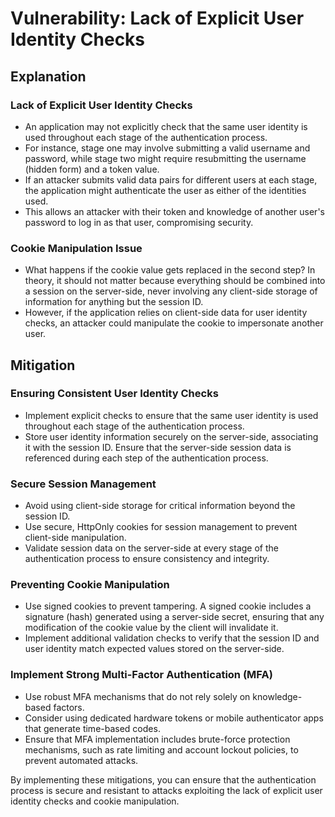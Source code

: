 # Vulnerability: Lack of Explicit User Identity Checks

## Explanation

### Lack of Explicit User Identity Checks
- An application may not explicitly check that the same user identity is used throughout each stage of the authentication process.
- For instance, stage one may involve submitting a valid username and password, while stage two might require resubmitting the username (hidden form) and a token value.
- If an attacker submits valid data pairs for different users at each stage, the application might authenticate the user as either of the identities used.
- This allows an attacker with their token and knowledge of another user's password to log in as that user, compromising security.

### Cookie Manipulation Issue
- What happens if the cookie value gets replaced in the second step? In theory, it should not matter because everything should be combined into a session on the server-side, never involving any client-side storage of information for anything but the session ID.
- However, if the application relies on client-side data for user identity checks, an attacker could manipulate the cookie to impersonate another user.

## Mitigation

### Ensuring Consistent User Identity Checks
- Implement explicit checks to ensure that the same user identity is used throughout each stage of the authentication process.
- Store user identity information securely on the server-side, associating it with the session ID. Ensure that the server-side session data is referenced during each step of the authentication process.

### Secure Session Management
- Avoid using client-side storage for critical information beyond the session ID.
- Use secure, HttpOnly cookies for session management to prevent client-side manipulation.
- Validate session data on the server-side at every stage of the authentication process to ensure consistency and integrity.

### Preventing Cookie Manipulation
- Use signed cookies to prevent tampering. A signed cookie includes a signature (hash) generated using a server-side secret, ensuring that any modification of the cookie value by the client will invalidate it.
- Implement additional validation checks to verify that the session ID and user identity match expected values stored on the server-side.

### Implement Strong Multi-Factor Authentication (MFA)
- Use robust MFA mechanisms that do not rely solely on knowledge-based factors.
- Consider using dedicated hardware tokens or mobile authenticator apps that generate time-based codes.
- Ensure that MFA implementation includes brute-force protection mechanisms, such as rate limiting and account lockout policies, to prevent automated attacks.

By implementing these mitigations, you can ensure that the authentication process is secure and resistant to attacks exploiting the lack of explicit user identity checks and cookie manipulation.
